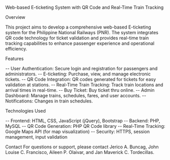 Web-based E-ticketing System with QR Code and Real-Time Train Tracking

Overview

This project aims to develop a comprehensive web-based E-ticketing system for the Philippine National Railways (PNR). The system integrates QR code technology for ticket validation and provides real-time train tracking capabilities to enhance passenger experience and operational efficiency.

Features

-- User Authentication: Secure login and registration for passengers and administrators.
-- E-ticketing: Purchase, view, and manage electronic tickets.
-- QR Code Integration: QR codes generated for tickets for easy validation at stations.
-- Real-Time Train Tracking: Track train locations and arrival times in real-time.
-- Buy Ticket: Buy ticket thru online.
-- Admin Dashboard: Manage trains, schedules, fares, and user accounts.
-- Notifications: Changes in train schedules.

Technologies Used

-- Frontend: HTML, CSS, JavaScript (jQuery), Bootstrap
-- Backend: PHP, MySQL
-- QR Code Generation: PHP QR Code library
-- Real-Time Tracking: Google Maps API (for map visualization)
-- Security: HTTPS, session management, input validation

Contact
For questions or support, please contact Jerico A. Buncag, John Louise C. Francisco, Aileen P. Olaivar, and Jan Maverick C. Tordecillas.